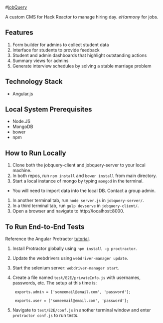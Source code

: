 #[jobQuery](http://jobqueryclient.azurewebsites.net/)

A custom CMS for Hack Reactor to manage hiring day. *eHarmony* for jobs.

## Features

1. Form builder for admins to collect student data
1. Interface for students to provide feedback
1. Student and admin dashboards that highlight outstanding actions
1. Summary views for admins
1. Generate interview schedules by solving a stable marriage problem

## Technology Stack

- Angular.js

## Local System Prerequisites
- Node.JS
- MongoDB
- bower
- npm

## How to Run Locally
1. Clone both the jobquery-client and jobquery-server to your local machine.
1. In both repos, run `npm install` and `bower install` from main directory.
1. Start a local instance of mongo by typing `mongod` in the terminal.
  - You will need to import data into the local DB. Contact a group admin.
1. In another terminal tab, run `node server.js` in `jobquery-server/`.
1. In a third terminal tab, run `gulp devserve` in `jobquery-client/`.
1. Open a browser and navigate to http://localhost:8000.

## To Run End-to-End Tests
Reference the Angular Protractor [tutorial](http://angular.github.io/protractor/#/tutorial).

1. Install Protractor globally using `npm install -g proctractor`.
1. Update the webdrivers using `webdriver-manager update`.
1. Start the selenium server: `webdriver-manager start`.
1. Create a file named `test/E2E/privateInfo.js` with usernames, passwords, etc. The setup at this time is:

        exports.admin = ['someemail@email.com', 'password'];

        exports.user = ['someemail@email.com', 'password'];

1. Navigate to `test/E2E/conf.js` in another terminal window and enter `protractor conf.js` to run tests.
